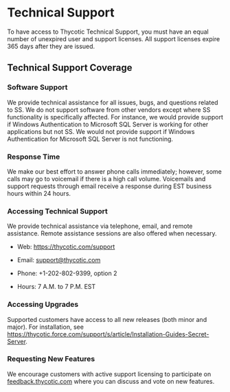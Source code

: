 [title]: # (Technical Support)
[tags]: # (Technical Support)
[priority]: # (10)

# Technical Support

To have access to Thycotic Technical Support, you must have an equal number of unexpired user and support licenses. All support licenses expire 365 days after they are issued.

## Technical Support Coverage

### Software Support

We provide technical assistance for all issues, bugs, and questions related to SS. We do not support software from other vendors except where SS functionality is specifically affected. For instance, we would provide support if Windows Authentication to Microsoft SQL Server is working for other applications but not SS. We would not provide support if Windows Authentication for Microsoft SQL Server is not functioning.

### Response Time

We make our best effort to answer phone calls immediately; however, some calls may go to voicemail if there is a high call volume. Voicemails and support requests through email receive a response during EST business hours within 24 hours.

### Accessing Technical Support

We provide technical assistance via telephone, email, and remote assistance. Remote assistance sessions are also offered when necessary.

- Web: https://thycotic.com/support

- Email: support@thycotic.com

- Phone: +1-202-802-9399, option 2

- Hours: 7 A.M. to 7 P.M. EST

### Accessing Upgrades

Supported customers have access to all new releases (both minor and major). For installation, see <https://thycotic.force.com/support/s/article/Installation-Guides-Secret-Server>.

### Requesting New Features

We encourage customers with active support licensing to participate on [feedback.thycotic.com](https://feedback.thycotic.com) where you can discuss and vote on new features.
